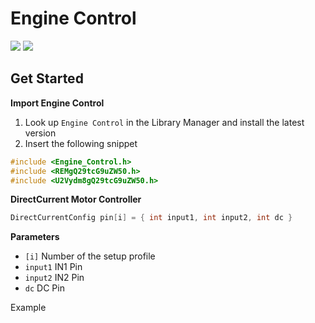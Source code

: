 # Engine Control

[![](https://img.shields.io/badge/Available_in_the_Arduino_Library_Manager-2ea44f)](https://www.arduino.cc/reference/en/libraries/engine-control/)
[![](https://img.shields.io/badge/Visit_the-Wiki-2ea44f?logo=github)](https://github.com/Arduino-Library-Collection/Engine-Control/wiki)

## Get Started

**Import Engine Control**

1. Look up `Engine Control` in the Library Manager and install the latest version
2. Insert the following snippet
 
```ino
#include <Engine_Control.h>
#include <REMgQ29tcG9uZW50.h>
#include <U2Vydm8gQ29tcG9uZW50.h>
```

**DirectCurrent Motor Controller**

```ino
DirectCurrentConfig pin[i] = { int input1, int input2, int dc }
```
**Parameters**

* `[i]` Number of the setup profile
* `input1` IN1 Pin
* `input2` IN2 Pin
* `dc` DC Pin

Example
